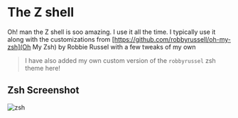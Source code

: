 The Z shell
===========

Oh! man the Z shell is soo amazing. I use it all the time.
I typically use it along with the customizations from
[https://github.com/robbyrussell/oh-my-zsh](Oh My Zsh) by Robbie Russel with a
few tweaks of my own

> I have also added my own custom version of the `robbyrussel` zsh theme
> here!

Zsh Screenshot
--------------

![zsh](http://i.imgur.com/hKyRWY5.png)


